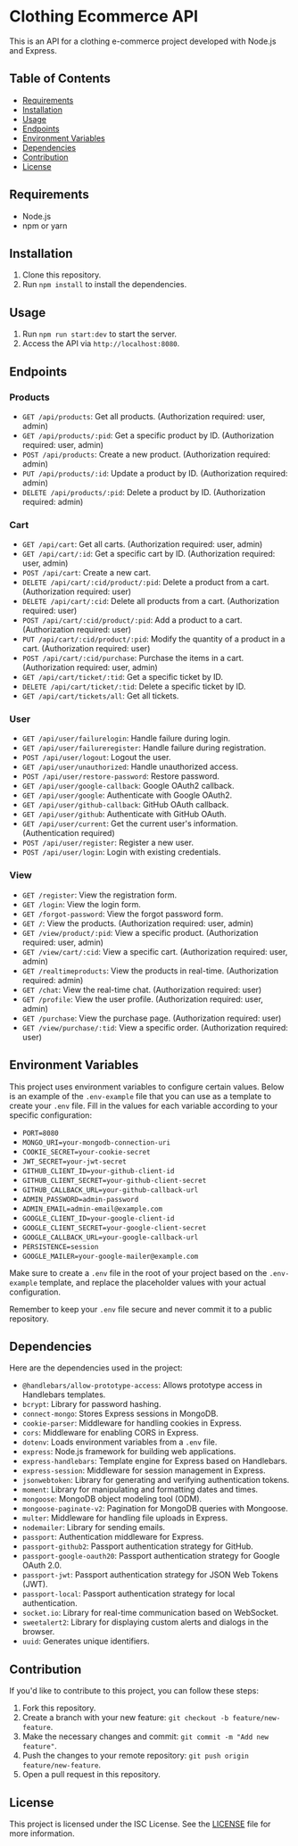 # Clothing Ecommerce API

This is an API for a clothing e-commerce project developed with Node.js and Express.

## Table of Contents

- [Requirements](#requirements)
- [Installation](#installation)
- [Usage](#usage)
- [Endpoints](#endpoints)
- [Environment Variables](#environment-variables)
- [Dependencies](#dependencies)
- [Contribution](#contribution)
- [License](#license)

## Requirements

- Node.js
- npm or yarn

## Installation

1. Clone this repository.
2. Run `npm install` to install the dependencies.

## Usage

1. Run `npm run start:dev` to start the server.
2. Access the API via `http://localhost:8080`.

## Endpoints

### Products

- `GET /api/products`: Get all products. (Authorization required: user, admin)
- `GET /api/products/:pid`: Get a specific product by ID. (Authorization required: user, admin)
- `POST /api/products`: Create a new product. (Authorization required: admin)
- `PUT /api/products/:id`: Update a product by ID. (Authorization required: admin)
- `DELETE /api/products/:pid`: Delete a product by ID. (Authorization required: admin)

### Cart

- `GET /api/cart`: Get all carts. (Authorization required: user, admin)
- `GET /api/cart/:id`: Get a specific cart by ID. (Authorization required: user, admin)
- `POST /api/cart`: Create a new cart.
- `DELETE /api/cart/:cid/product/:pid`: Delete a product from a cart. (Authorization required: user)
- `DELETE /api/cart/:cid`: Delete all products from a cart. (Authorization required: user)
- `POST /api/cart/:cid/product/:pid`: Add a product to a cart. (Authorization required: user)
- `PUT /api/cart/:cid/product/:pid`: Modify the quantity of a product in a cart. (Authorization required: user)
- `POST /api/cart/:cid/purchase`: Purchase the items in a cart. (Authorization required: user, admin)
- `GET /api/cart/ticket/:tid`: Get a specific ticket by ID.
- `DELETE /api/cart/ticket/:tid`: Delete a specific ticket by ID.
- `GET /api/cart/tickets/all`: Get all tickets.

### User

- `GET /api/user/failurelogin`: Handle failure during login.
- `GET /api/user/failureregister`: Handle failure during registration.
- `POST /api/user/logout`: Logout the user.
- `GET /api/user/unauthorized`: Handle unauthorized access.
- `POST /api/user/restore-password`: Restore password.
- `GET /api/user/google-callback`: Google OAuth2 callback.
- `GET /api/user/google`: Authenticate with Google OAuth2.
- `GET /api/user/github-callback`: GitHub OAuth callback.
- `GET /api/user/github`: Authenticate with GitHub OAuth.
- `GET /api/user/current`: Get the current user's information. (Authentication required)
- `POST /api/user/register`: Register a new user.
- `POST /api/user/login`: Login with existing credentials.

### View

- `GET /register`: View the registration form.
- `GET /login`: View the login form.
- `GET /forgot-password`: View the forgot password form.
- `GET /`: View the products. (Authorization required: user, admin)
- `GET /view/product/:pid`: View a specific product. (Authorization required: user, admin)
- `GET /view/cart/:cid`: View a specific cart. (Authorization required: user, admin)
- `GET /realtimeproducts`: View the products in real-time. (Authorization required: admin)
- `GET /chat`: View the real-time chat. (Authorization required: user)
- `GET /profile`: View the user profile. (Authorization required: user, admin)
- `GET /purchase`: View the purchase page. (Authorization required: user)
- `GET /view/purchase/:tid`: View a specific order. (Authorization required: user)

## Environment Variables

This project uses environment variables to configure certain values. Below is an example of the `.env-example` file that you can use as a template to create your `.env` file. Fill in the values for each variable according to your specific configuration:

- `PORT=8080`
- `MONGO_URI=your-mongodb-connection-uri`
- `COOKIE_SECRET=your-cookie-secret`
- `JWT_SECRET=your-jwt-secret`
- `GITHUB_CLIENT_ID=your-github-client-id`
- `GITHUB_CLIENT_SECRET=your-github-client-secret`
- `GITHUB_CALLBACK_URL=your-github-callback-url`
- `ADMIN_PASSWORD=admin-password`
- `ADMIN_EMAIL=admin-email@example.com`
- `GOOGLE_CLIENT_ID=your-google-client-id`
- `GOOGLE_CLIENT_SECRET=your-google-client-secret`
- `GOOGLE_CALLBACK_URL=your-google-callback-url`
- `PERSISTENCE=session`
- `GOOGLE_MAILER=your-google-mailer@example.com`

Make sure to create a `.env` file in the root of your project based on the `.env-example` template, and replace the placeholder values with your actual configuration.

Remember to keep your `.env` file secure and never commit it to a public repository.

## Dependencies

Here are the dependencies used in the project:

- `@handlebars/allow-prototype-access`: Allows prototype access in Handlebars templates.
- `bcrypt`: Library for password hashing.
- `connect-mongo`: Stores Express sessions in MongoDB.
- `cookie-parser`: Middleware for handling cookies in Express.
- `cors`: Middleware for enabling CORS in Express.
- `dotenv`: Loads environment variables from a `.env` file.
- `express`: Node.js framework for building web applications.
- `express-handlebars`: Template engine for Express based on Handlebars.
- `express-session`: Middleware for session management in Express.
- `jsonwebtoken`: Library for generating and verifying authentication tokens.
- `moment`: Library for manipulating and formatting dates and times.
- `mongoose`: MongoDB object modeling tool (ODM).
- `mongoose-paginate-v2`: Pagination for MongoDB queries with Mongoose.
- `multer`: Middleware for handling file uploads in Express.
- `nodemailer`: Library for sending emails.
- `passport`: Authentication middleware for Express.
- `passport-github2`: Passport authentication strategy for GitHub.
- `passport-google-oauth20`: Passport authentication strategy for Google OAuth 2.0.
- `passport-jwt`: Passport authentication strategy for JSON Web Tokens (JWT).
- `passport-local`: Passport authentication strategy for local authentication.
- `socket.io`: Library for real-time communication based on WebSocket.
- `sweetalert2`: Library for displaying custom alerts and dialogs in the browser.
- `uuid`: Generates unique identifiers.

## Contribution

If you'd like to contribute to this project, you can follow these steps:

1. Fork this repository.
2. Create a branch with your new feature: `git checkout -b feature/new-feature`.
3. Make the necessary changes and commit: `git commit -m "Add new feature"`.
4. Push the changes to your remote repository: `git push origin feature/new-feature`.
5. Open a pull request in this repository.

## License

This project is licensed under the ISC License. See the [LICENSE](LICENSE) file for more information.
